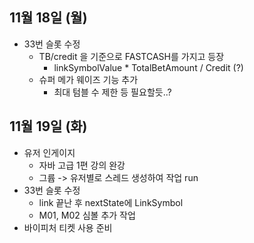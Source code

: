 
## 11월 18일 (월)

- 33번 슬롯 수정
	- TB/credit 을 기준으로 FASTCASH를 가지고 등장
		- linkSymbolValue * TotalBetAmount / Credit (?)
	- 슈퍼 메가 웨이즈 기능 추가
		- 최대 텀블 수 제한 등 필요할듯..?


## 11월 19일 (화)

- 유저 인게이지
	- 자바 고급 1편 강의 완강
	- 그륩 -> 유저별로 스레드 생성하여 작업 run
- 33번 슬롯 수정
	- link 끝난 후 nextState에 LinkSymbol
	- M01, M02 심볼 추가 작업
- 바이피처 티켓 사용 준비